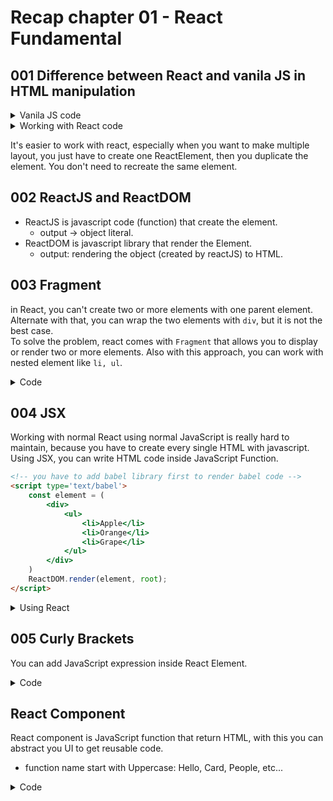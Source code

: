 # Recap chapter 01 - React Fundamental

## 001 Difference between React and vanila JS in HTML manipulation

<details>
    <summary>Vanila JS code</summary>

```html
<div id='root'> </div>

<script>
    const root = document.querySelector('#root')
    const element = document.createElement('h1')

    element.textContent = 'Hello World from javascript'
    element.className = 'heading-1'

    root.appendChild(element)
</script>
```

Result

```html
<div id='root'>
    <h1 class='heading-1'>Hello World from javascript</h1>
</div>
```

It's really hard to maintain the code if you manage html file with vanila JS
</details>

<details>
    <summary>Working with React code</summary>

```html
<div id='root'></div>

<script>
const root = document.querySelector("#root");

    const element = React.createElement("h1", {
        children: "Hello world from react",
        className: "heading-1",
    });
ReactDOM.render(element, root);
</script>
```

Result
```html
<div id='root'>
    <h1 class='heading-1'>Hello World from javascript</h1>
</div>
```
</details>

It's easier to work with react, especially when you want to make multiple layout, you just have to create one ReactElement, then you duplicate the element. You don't need to recreate the same element.


## 002 ReactJS and ReactDOM

* ReactJS is javascript code (function) that create the element.
    * output &rarr; object literal. 
* ReactDOM is javascript library that render the Element.
    * output: rendering the object (created by reactJS) to HTML.


## 003 Fragment

in React, you can't create two or more elements with one parent element. Alternate with that, you can wrap the two elements with `div`, but it is not the best case.  
To solve the problem, react comes with `Fragment` that allows you to display or render two or more elements. Also with this approach, you can work with nested element like `li, ul`.

<details>
    <summary>Code</summary>

```html
<script>
const element = React.createElement(React.Fragment, {
    children: [firstReactElement, SecondReactElement, ...]
})

ReactDOM.render(element, root)
</script>
```

</details>


## 004 JSX

Working with normal React using normal JavaScript is really hard to maintain, because you have to create every single HTML with javascript.  
Using JSX, you can write HTML code inside JavaScript Function. 

```html
<!-- you have to add babel library first to render babel code -->
<script type='text/babel'>
    const element = (
        <div>
            <ul>
                <li>Apple</li>
                <li>Orange</li>
                <li>Grape</li>
            </ul>
        </div>
    )
    ReactDOM.render(element, root);
</script>
```


<details> 
    <summary> Using React </summary>

```html
<script type='text/babel'>
    const element = React.createElement('div', 
        { className: "list-fruits" },
        React.createElement('ul', null, 
            React.createElement('li', null, "Apple"),
            React.createElement('li', null, "Orange"),
            React.createElement('li', null, "Grape")
        )
    )
    ReactDOM.render(element, root);
    
```
</details>

## 005 Curly Brackets

You can add JavaScript expression inside React Element.  

<details>
    <summary> Code </summary>

```html
<script type='text/babel'>
    function upperFunc(name){
        return name.toUpperCase();
    }

    // React element
    const element = (
        <p> Hasil UpperName: { upperFunc(nama.value) } </p>
    )
</script>
```
</details>

## React Component

React component is JavaScript function that return HTML, with this you can abstract you UI to get reusable code.

* function name start with Uppercase: Hello, Card, People, etc...

<details>
    <summary>Code</summary>

```html
<script type='text/babel'>

    function Halo(props){
        console.log(props.name)
        return <p>Halo <b>{ props.name }</b></p>
    }

    const element = (
        <>
            <Halo name='Fatah'>
            <Halo name='Ria'>
        </>
    )
```
</details>
